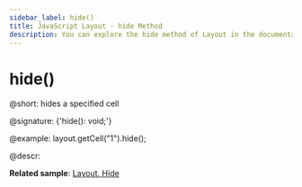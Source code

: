 ```yaml
---
sidebar_label: hide()
title: JavaScript Layout - hide Method 
description: You can explore the hide method of Layout in the documentation of the DHTMLX JavaScript UI library. Browse developer guides and API reference, try out code examples and live demos, and download a free 30-day evaluation version of DHTMLX Suite.
---
```


# hide()

@short: hides a specified cell

@signature: {'hide(): void;'}

@example:
layout.getCell("1").hide();

@descr:

**Related sample**: [Layout. Hide](https://snippet.dhtmlx.com/u0jd8ah3)

[comment]: # (@relatedapi: layout/api/layout_show_method.md layout/api/layout_isvisible_method.md layout/api/layout_hidden_config.md)

[comment]: # (@related: layout/work_with_layout.md#hidingshowing-a-cell)
